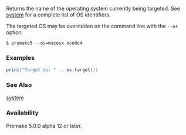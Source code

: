 Returns the name of the operating system currently being targeted.
See [system](system.md) for a complete list of OS identifiers.

The targeted OS may be overridden on the command line with the `--os` option.
```
$ premake5 --os=macosx xcode4
```

### Examples ###
```lua
print("Target os: " .. os.target())
```

### See Also ###
[system](system.md)

### Availability ###

Premake 5.0.0 alpha 12 or later.

